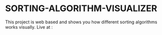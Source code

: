 # SORTING-ALGORITHM-VISUALIZER
This project is web based and shows you how different sorting algorithms works visually. Live at : 
